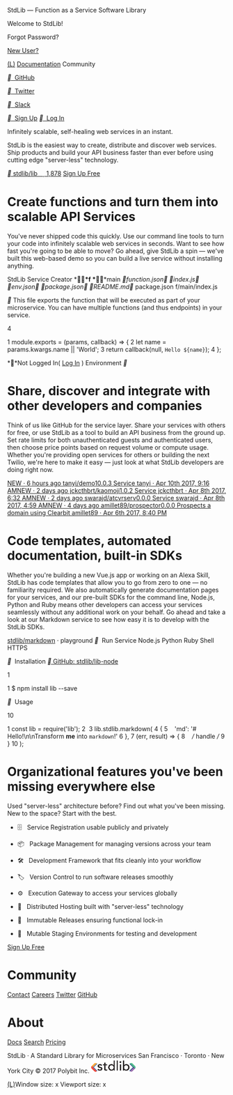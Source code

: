 StdLib — Function as a Service Software Library

Welcome to StdLib!

Forgot Password?

 [New User?](https://stdlib.com/#)

 [(L)](https://stdlib.com/)  [Documentation](https://docs.stdlib.com/main)
 Community

 [**  GitHub](https://github.com/stdlib/lib)

 [**  Twitter](https://twitter.com/stdlibhq)

 [**  Slack]()

 [**  Sign Up](https://stdlib.com/#)  [**  Log In](https://stdlib.com/#)

 Infinitely scalable, self-healing web services in an instant.

StdLib is the easiest way to create, distribute and discover web services. Ship products and build your API business faster than ever before using cutting edge "server-less" technology.

 [** stdlib/lib   **  1,878](https://github.com/stdlib/lib)  [Sign Up Free]()

#  Create functions and turn them into scalable API Services

You've never shipped code this quickly. Use our command line tools to turn your code into infinitely scalable web services in seconds. Want to see how fast you're going to be able to move?  Go ahead, give StdLib a spin — we've built this web-based demo so you can build a live service without installing anything.

StdLib Service Creator
****f
****main
**function.json**
**index.js**
**env.json**
**package.json**
**README.md**
package.json
f/main/index.js

** This file exports the function that will be executed as part of your microservice. You can have multiple functions (and thus endpoints) in your service.

4

1
module.exports  = (params, callback) => {
2
 let  name  =  params.kwargs.name  ||  'World';
3
 return  callback(null, `Hello ${name}`);
4
};

**Not Logged In( [Log In](https://stdlib.com/#) )
Environment
**

#  Share, discover and integrate with other developers and companies

Think of us like GitHub for the service layer. Share your services with others for free, or use StdLib as a tool to build an API business from the ground up. Set rate limits for both unauthenticated guests and authenticated users, then choose price points based on request volume or compute usage. Whether you're providing open services for others or building the next Twilio, we're here to make it easy — just look at what StdLib developers are doing right now.

 [NEW · 6 hours ago tanyi/demo10.0.3  Service  tanyi · Apr 10th 2017, 9:16 AM](https://stdlib.com/tanyi/demo1)[NEW · 2 days ago jckcthbrt/kaomoji1.0.2  Service  jckcthbrt · Apr 8th 2017, 6:32 AM](https://stdlib.com/jckcthbrt/kaomoji)[NEW · 2 days ago swarajd/atcvrserv0.0.0  Service  swarajd · Apr 8th 2017, 4:59 AM](https://stdlib.com/swarajd/atcvrserv)[NEW · 4 days ago amillet89/prospector0.0.0  Prospects a domain using Clearbit  amillet89 · Apr 6th 2017, 8:40 PM](https://stdlib.com/amillet89/prospector)

#  Code templates, automated documentation, built-in SDKs

Whether you're building a new Vue.js app or working on an Alexa Skill, StdLib has code templates that allow you to go from zero to one — no familiarity required. We also automatically generate documentation pages for your services, and our pre-built SDKs for the command line, Node.js, Python and Ruby means other developers can access your services seamlessly without any additional work on your behalf. Go ahead and take a look at our Markdown service to see how easy it is to develop with the StdLib SDKs.

[stdlib/markdown](https://stdlib.com/stdlib/markdown) · playground
**  Run Service
Node.js
Python
Ruby
Shell
HTTPS

**  Installation  [** GitHub: stdlib/lib-node](https://github.com/stdlib/lib-node)

1

1
$ npm install lib --save

**  Usage

10

1
const  lib  =  require('lib');
2
​
3
lib.stdlib.markdown(
4
{
5
   'md': '# Hello!\n\nTransform **me** into `markdown`!'
6
},
7
(err, result) => {
8
   */* handle */*
9
}
10
);

#  Organizational features you've been missing everywhere else

Used "server-less" architecture before? Find out what you've been missing. New to the space? Start with the best.

- 🗄   Service Registration usable publicly and privately

- 📦   Package Management for managing versions across your team

- 🛠   Development Framework that fits cleanly into your workflow

- 🏷   Version Control to run software releases smoothly

- ⚙   Execution Gateway to access your services globally

- 🚀   Distributed Hosting built with "server-less" technology

- 🔑   Immutable Releases ensuring functional lock-in

- 📝   Mutable Staging Environments for testing and development

 [Sign Up Free]()

# Community

 [Contact](https://stdlib.com/mailto:contact@stdlib.com)  [Careers](https://stdlib.com/mailto:careers@stdlib.com)  [Twitter](https://twitter.com/stdlibhq)  [GitHub](https://github.com/stdlib/lib)

# About

 [Docs](https://docs.stdlib.com/main)  [Search](https://stdlib.com/search)  [Pricing](https://stdlib.com/pricing)

StdLib · A Standard Library for Microservices
San Francisco · Toronto · New York City
© 2017 Polybit Inc.
 ![](../_resources/f8ec25609a6e1031f1989b72b59024ca.png)

[(L)](https://stdlib.com/#)Window size:  x
Viewport size:  x
